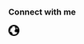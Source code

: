 






















### Connect with me


[<img align="left"  alt="ntwanano.me" width="22px" src="https://raw.githubusercontent.com/iconic/open-iconic/master/svg/globe.svg" />][website]





<br/>
<br/>




[website]: http://ntwanano.me
[twitter]: https://twitter.com/_snr99
[facebook]: https://www.facebook.com/ntwanano99 